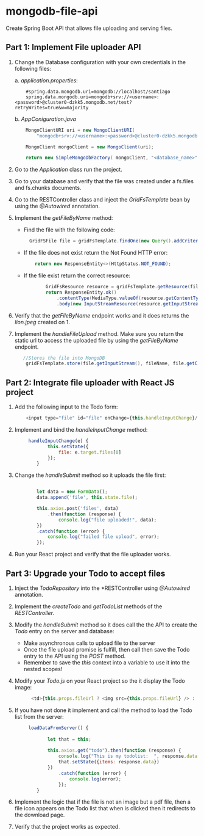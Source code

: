 # mongodb-file-api
Create Spring Boot API that allows file uploading and serving files.


## Part 1: Implement File uploader API

1. Change the Database configuration with your own credentials in the following files:
        
    a. *application.properties*:
    ```text
        #spring.data.mongodb.uri=mongodb://localhost/santiago
        spring.data.mongodb.uri=mongodb+srv://<username>:<password>@cluster0-dzkk5.mongodb.net/test?retryWrites=true&w=majority
    ```
    b. *AppConiguration.java*
    ```Java
        MongoClientURI uri = new MongoClientURI(
            "mongodb+srv://<username>:<password>@cluster0-dzkk5.mongodb.net/test?retryWrites=true&w=majority");

        MongoClient mongoClient = new MongoClient(uri);

        return new SimpleMongoDbFactory( mongoClient, "<database_name>");
    ```
2. Go to the *Application* class run the project.

3. Go to your database and verify that the file was created under a fs.files and fs.chunks documents. 

4. Go to the RESTController class and inject the *GridFsTemplate* bean by using the *@Autowired* annotation.

5. Implement the *getFileByName* method:

    * Find the file with the following code:
        ````Java
          GridFSFile file = gridFsTemplate.findOne(new Query().addCriteria(Criteria.where("filename").is(filename)));
        ````
    * If the file does not exist return the Not Found HTTP error:
    
        ````Java
            return new ResponseEntity<>(HttpStatus.NOT_FOUND);
        ````
    * If the file exist return the correct resource:
        ````Java
                GridFsResource resource = gridFsTemplate.getResource(file.getFilename());
                return ResponseEntity.ok()
                    .contentType(MediaType.valueOf(resource.getContentType()))
                    .body(new InputStreamResource(resource.getInputStream()));
        ````    
    
5. Verify that the *getFileByName* endpoint works and it does returns the *lion.jpeg* created on 1.


6. Implement the *handleFileUpload* method. Make sure you return the static url to access the uploaded file by using the *getFileByName* endpoint.

    ````Java
       //Stores the file into MongoDB
        gridFsTemplate.store(file.getInputStream(), fileName, file.getContentType());
    ````

## Part 2: Integrate file uploader with React JS project

1. Add the following input to the Todo form:

    ````Javascript
        <input type="file" id="file" onChange={this.handleInputChange}/>
    ````
    
2. Implement and bind the *handleInputChange* method:

    ````Javascript
         handleInputChange(e) {
                this.setState({
                    file: e.target.files[0]
                });                
            }
    ````

3. Change the *handleSubmit* method so it uploads the file first:

    ````Javascript
    
            let data = new FormData();
            data.append('file', this.state.file);
    
            this.axios.post('files', data)
                .then(function (response) {
                    console.log("file uploaded!", data);
            })
            .catch(function (error) {
                console.log("failed file upload", error);
            });
    
    ```` 
    
4. Run your React project and verify that the file uploader works.


## Part 3: Upgrade your Todo to accept files

1. Inject the *TodoRepository* into the *RESTController using *@Autowired* annotation.

2. Implement the *createTodo* and *getTodoList* methods of the *RESTController*.

3. Modify the *handleSubmit* method so it does call the the API to create the *Todo* entry on the server and database:

    * Make asynchronous calls to upload file to the server
    * Once the file upload promise is fulfill, then call then save the Todo entry to the API using the *POST* method.
    * Remember to save the *this* context into a variable to use it into the nested scopes!
   
4. Modify your *Todo.js* on your React project so the it display the Todo image:

    ````Javascript
          <td>{this.props.fileUrl ? <img src={this.props.fileUrl} /> : <div/>}</td>
    ```` 

5. If you have not done it implement and call the method to load the Todo list from the server:

    ```javascript
         loadDataFromServer() {
        
                let that = this;
        
                this.axios.get("todo").then(function (response) {
                    console.log("This is my todolist:  ", response.data);
                    that.setState({items: response.data})
                })
                    .catch(function (error) {
                        console.log(error);
                    });
            }

    ```    
6. Implement the logic that if the file is not an image but a pdf file, then a file icon appears on the Todo list that when is clicked then it redirects to the download page.
    
7. Verify that the project works as expected.

    
    

